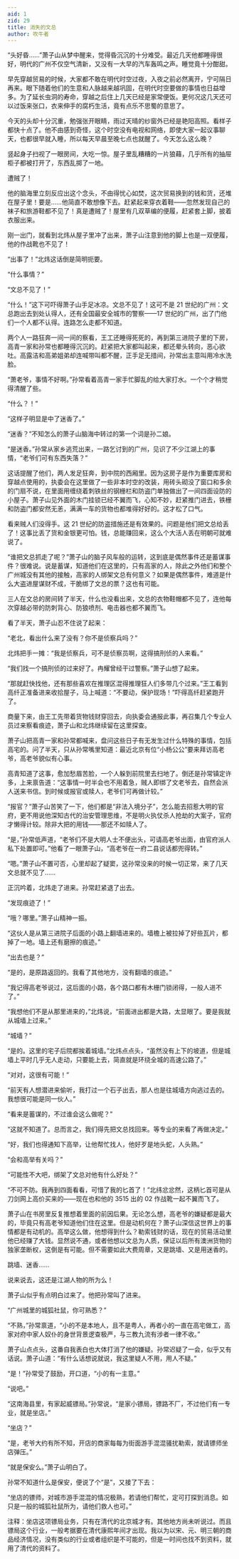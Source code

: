 ```yaml
---
aid: 1
zid: 29
title: 消失的文总
author: 吹牛者
---
```


“头好昏……”萧子山从梦中醒来，觉得昏沉沉的十分难受。最近几天他都睡得很好，明代的广州不仅空气清新，又没有一大早的汽车轰鸣之声。睡觉竟十分酣甜。

早先穿越贸易的时候，大家都不敢在明代时空过夜，入夜之前必然离开，宁可隔日再来。眼下随着他们的生意和人脉越来越巩固，在明代时空要做的事情也日益增多。为了延长虫洞的寿命，穿越之后住上几天已经是家常便饭。更何况这几天还可以过饭来张口，衣来伸手的腐朽生活，竟有点乐不思蜀的意思了。

今天的头却十分沉重，勉强张开眼睛，雨过天晴的纱窗外已经是艳阳高照。看样子都快十点了。他不由感到奇怪，这个时空没有电视和网络，即使大家一起议事聊天，也都很早就入睡，所以每天早晨至晚七点也就醒了。今天怎么这么晚？

竖起身子扫视了一眼房间，大吃一惊。屋子里乱糟糟的一片狼藉，几乎所有的抽屉柜子都被打开了，东西乱掷了一地。

遭贼了！

他的脑海里立刻反应出这个念头，不由得忧心如焚，这次贸易换到的钱和货，还堆在屋子里！要是……他简直不敢想像下去。赶紧起来穿衣着鞋——忽然发现自己的袜子和旅游鞋都不见了！真是遭贼了！屋里有几双草编的便履，赶紧套上脚，披着衣服出来。

刚一出门，就看到北炜从屋子里冲了出来，萧子山注意到他的脚上也是一双便履，他的作战靴也不见了！

“出事了！”北炜这话倒是简明扼要。

“什么事情？”

“文总不见了！”

“什么！”这下可吓得萧子山手足冰凉。文总不见了！这可不是 21 世纪的广州：文总跑出去到处认得人，还有全国最安全城市的警察——17 世纪的广州，出了门他们一个人都不认得。连路怎么走都不知道。

两个人一路狂奔一间一间的察看，王工还睡得死死的，再到第三进院子里的下房，高青一家和孙常也都睡得沉沉的。赶紧把大家都叫起来，都还晕头转向，恶心欲吐。高露洁和高弟姐弟却连喊带叫都不醒，正手足无措间，孙常出主意叫用冷水洗脸。

“萧老爷，事情不好啊。”孙常看着高青一家手忙脚乱的给大家打水。一个个才稍觉得清醒了些。

“什么？！”

“这样子明显是中了迷香了。”

“迷香？”不知怎么的萧子山脑海中转过的第一个词是孙二娘。

“是迷香。”孙常从家乡逃荒出来，一路乞讨到的广州，见识了不少江湖上的事情，“老爷们可有东西失落？”

这话提醒了他们，两人发足狂奔，到中院的西厢里。因为这房子是作为重要库房和穿越点使用的，执委会在这里做了一些非本时空的改装，用砖头砌没了窗口和多余的门扇不说，在里面用缠绕着刺铁丝的钢栅栏和防盗门单独做出了一间四面设防的小屋子。萧子山见外面的木门挂锁已经不翼而飞，心知不妙，赶紧推门进去，铁栅和防盗门都安然无恙，满满一车的货物也都堆得好好的。这才松了口气。

看来贼人们没得手。这 21 世纪的防盗措施还是有效果的。问题是他们把文总给丢了！这事比丢了货和金银更可怕。钱，总能赚回来，这么个大活人丢在明朝可就难说了。

“谁把文总抓走了呢？”萧子山的脑子风车般的运转，这到底是偶然事件还是蓄谋事件？很难说。说是蓄谋，知道他们在这里的，只有高家的人，除此之外他们和整个广州城没有其他的接触，高家的人绑架文总有何意义？如果是偶然事件，难道是什么大盗进屋谋财不成，干脆绑了文总的票？这也有可能。

三人在文总的房间转了半天，什么也没看出来，文总的衣物鞋帽都不见了，连他每次穿越必带的防刺背心、防狼喷剂、电击器也都不翼而飞。

看了半天，萧子山忍不住说了起来：

“老北，看出什么来了没有？你不是侦察兵吗？”

北炜把手一摊：“我是侦察兵，可不是侦察员啊，这得搞刑侦的人来看。”

“我们找一个搞刑侦的过来好了。冉耀曾经干过警察。”萧子山想了起来。

“那就赶快找他，还有那些喜欢在推理区混得推理狂人们多带几个过来。”王工看到高纤正准备进来收拾屋子，马上喊道：“不要动，保护现场！”吓得高纤赶紧跑开了。

商量下来，由王工先带着货物钱财穿回去，向执委会通报此事，再召集几个专业人员过来察看痕迹，萧子山和北炜继续留在这里探查。

萧子山把高青一家和孙常都喊来，盘问这些日子有无发生过什么特殊的事情，包括高宅的。问了半天，只从孙常嘴里知道：最近北京有位“小杨公公”要来拜访高老爷，高老爷貌似有心事。

高青知道了这事，愈加愁眉苦脸，一个人躲到前院里去扫地了。倒还是孙常镇定许多，上来禀告道：“这事情一时半会也不用着急，贼人即绑了文老爷去，自然会派人送来书信。到时候或报官或赎人，老爷们可再做计较。”

“报官？”萧子山苦笑了一下，他们都是“非法入境分子”，怎么能去招惹大明的官府，更不用说他深知古代的治安管理思维，不是明火执仗杀人抢劫的大案子，官府才懒得计较。除非大把的用钱——那还不如赎人了。

“是，”孙常低声道，“老爷们不是大明人士不便出头，可请高老爷出面，由官府派人私下处置即可。”他看了一眼萧子山，“高老爷在一府二县说话都兜得转。”

“嗯。”萧子山不置可否，心里却起了疑窦，这孙常没来的时候一切正常，来了几天文总就不见了……

正沉吟着，北炜走了进来。孙常赶紧退了出去。

“发现痕迹了！”

“哦？哪里。”萧子山精神一振。

“这伙人是从第三进院子后面的小路上翻墙进来的。墙檐上被拉掉了好些瓦片，都掉了一地。墙上还有磨擦的痕迹。”

“出去也是？”

“是的，是原路返回的。我看了其他地方，没有翻墙的痕迹。”

“我记得高老爷说过，这后面的小路，各个路口都有木栅门锁闭得，一般人进不了。”

“我想他们不是从那里进来的，”北炜说，“前面进出都是大路，太显眼了。要是我就从城墙上过来。”

“城墙？”

“是的。这里的宅子后院都挨着城墙。”北炜点点头，“虽然没有上下的坡道，但是城墙上平时几乎无人走动，只要能上去，简直就是环绕全城的高速公路了。”

“对对，这很有可能！”

“前天有人想潜进来偷听，我打过一个石子出去，那人也是往城墙方向逃过去的。我想很可能是同一伙人。”

“看来是蓄谋的，不过谁会这么做呢？”

“这就不知道了。总而言之，我们得先把文总找回来。等专业的来看了再做决定。”

“好，我们也得通知下高举，让他帮忙找人，他好歹是地头蛇，人头熟。”

“会和高举有关吗？”

“可能性不大吧，绑架了文总对他有什么好处？”

“不可不防。我再到四面看看，可惜了我的匕首了！”北纬忿忿然，这柄匕首可是从刀剑网上高价买来的——现在也和他的 3515 出的 02 作战靴一起不翼而飞了。

萧子山在书房里反复推想着里面的前因后果。无论怎么想，高老爷的嫌疑都是最大的，毕竟只有高老爷知道他们住在这里。但是动机何在？萧子山深信这世界上的事情都是有动机的。高举这么做，他想得到什么？勒索钱财的话，现在的贸易活动里他已经赚了大钱。显然说不通，或者他想以文总为人质，保证以后所有澳洲货物的独家垄断权，这倒是有可能。但不需要如此大费周章，又是跳墙、又是用迷香的。

跳墙、迷香……

说来说去，这还是江湖人物的所为么！

萧子山似乎有点明白过来了。他把孙常叫了进来。

“广州城里的城狐社鼠，你可熟悉？”

“不熟，”孙常禀道，“小的不是本地人，且不是粤人，再者小的一直在高宅做工，高家对府中家人奴仆的身世背景逻查极严，与三教九流有涉者一律不收。”

萧子山点点头，这番自我表白也大体打消了他的嫌疑。孙常迟疑了一会，似乎又有话说。萧子山道：“有什么话想说就说，我这里疑人不用，用人不疑。”

“是！”孙常受了鼓励，开口道，“小的有一主意。”

“说吧。”

“这南海县里，有家起威镖局。”孙常说，“是家小镖局，镖路不厂，不过他们有一专业，就是坐店。”

“坐店？”

“是，老爷大约有所不知，开店的商家每每为街面游手混混骚扰勒索，就请镖师坐店弹压。”

“就是保安么。”萧子山明白了。

孙常不知道什么是保安，便说了个“是”，又接了下去：

“坐店的镖师，对城市游手混混的情况极熟，若请他们帮忙，定可打探到消息。如只是一般的城狐社鼠所为，请他们救人也可。”

注释：坐店这项镖局业务，只有在清代的北京城才有。其他地方尚未听说过。而且镖局这个行业，一般考据要在清代康熙年间才出现。我以为以宋、元、明三朝的商品经济情况，没有类似的行业或者组织是不可能的，但是一时间也找不到资料，就用了清代的资料了。
